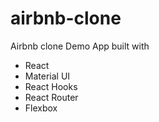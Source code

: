 # airbnb-clone

Airbnb clone Demo App built with
  - React
  - Material UI
  - React Hooks
  - React Router
  - Flexbox
